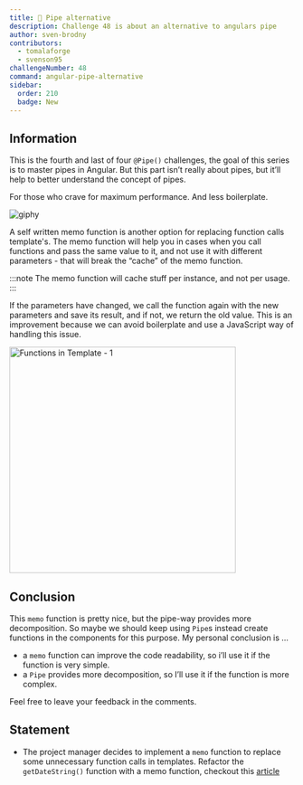```yaml
---
title: 🔴 Pipe alternative
description: Challenge 48 is about an alternative to angulars pipe
author: sven-brodny
contributors:
  - tomalaforge
  - svenson95
challengeNumber: 48
command: angular-pipe-alternative
sidebar:
  order: 210
  badge: New
---
```


## Information

This is the fourth and last of four `@Pipe()` challenges, the goal of this series is to master pipes in Angular. But this part isn’t really about pipes, but it’ll help to better understand the concept of pipes.

For those who crave for maximum performance. And less boilerplate.

![giphy](https://github.com/svenson95/angular-challenges/assets/46655156/234bc9d3-70bc-4424-9bc6-065ea96ddd79)

A self written memo function is another option for replacing function calls template's. The memo function will help you in cases when you call functions and pass the same value to it, and not use it with different parameters - that will break the “cache” of the memo function.

:::note
The memo function will cache stuff per instance, and not per usage.
:::

If the parameters have changed, we call the function again with the new parameters and save its result, and if not, we return the old value. This is an improvement because we can avoid boilerplate and use a JavaScript way of handling this issue.

<img width="400" alt="Functions in Template - 1" src="https://github.com/svenson95/angular-challenges/assets/46655156/2e929c6e-ffd0-4353-873c-f8b941f86ba1">

## Conclusion

This `memo` function is pretty nice, but the pipe-way provides more decomposition. So maybe we should keep using `Pipe`s instead create functions in the components for this purpose. My personal conclusion is …

- a `memo` function can improve the code readability, so i’ll use it if the function is very simple.
- a `Pipe` provides more decomposition, so I’ll use it if the function is more complex.

Feel free to leave your feedback in the comments.

## Statement

- The project manager decides to implement a `memo` function to replace some unnecessary function calls in templates. Refactor the `getDateString()` function with a memo function, checkout this [article](https://itnext.io/its-ok-to-use-function-calls-in-angular-templates-ffdd12b0789e)

